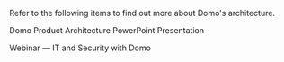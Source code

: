 

Refer to the following items to find out more about Domo's architecture.

Domo Product Architecture PowerPoint Presentation


 Webinar — IT and Security with Domo



